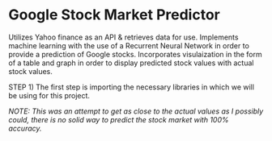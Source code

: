 # Google Stock Market Predictor
Utilizes Yahoo finance as an API & retrieves data for use. Implements machine learning with the use of a Recurrent Neural Network in order to provide a prediction of Google stocks. Incorporates visulaization in the form of a table and graph in order to display predicted stock values with actual stock values.

STEP 1)
The first step is importing the necessary libraries in which we will be using for this project.




*NOTE: This was an attempt to get as close to the actual values as I possibly could, there is no solid way to predict the stock market with 100% accuracy.*
